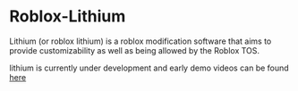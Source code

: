 # Roblox-Lithium
Lithium (or roblox lithium) is a roblox modification software that aims to provide customizability as well as being allowed by the Roblox TOS.

lithium is currently under development and early demo videos can be found [here](https://www.youtube.com/watch?v=VrTFJwMfahQ)
